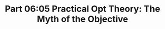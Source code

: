 ---
title: "Part 06:05 Practical Opt Theory: The Myth of the Objective"
description: "An invitation to consider mathematical optimization from the viewpoint expressed by Kenneth Stanley and Joel Lehman in their book 'Why Greatness Cannot Be Planned' (2015). For my part I ponder the relationship between increasing richness of possible solutions as objective values improve."
showAuthor: true
---